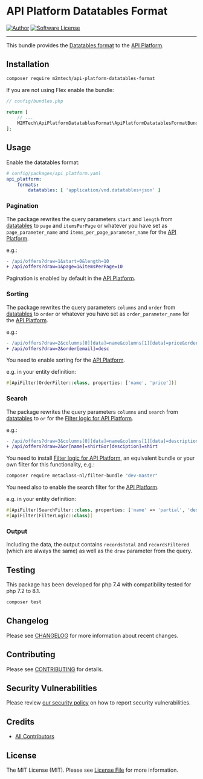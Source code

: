 # API Platform Datatables Format

[![Author](https://img.shields.io/badge/author-@m2mtech-blue.svg?style=flat-square)](http://www.m2m.at)
[![Software License](https://img.shields.io/badge/license-MIT-brightgreen.svg?style=flat-square)](LICENSE.md)

---

This bundle provides the [Datatables format](https://datatables.net) to the [API Platform](https://api-platform.com).

## Installation

```bash
composer require m2mtech/api-platform-datatables-format
```

If you are not using Flex enable the bundle:

```php
// config/bundles.php

return [
    // ...
    M2MTech\ApiPlatformDatatablesFormat\ApiPlatformDatatablesFormatBundle::class => ['all' => true],
];
```

## Usage

Enable the datatables format:

```yaml
# config/packages/api_platform.yaml
api_platform:
    formats:
        datatables: [ 'application/vnd.datatables+json' ]
```

### Pagination

The package rewrites the query parameters `start` and `length` from [datatables](https://datatables.net/manual/server-side) to `page` and `itemsPerPage` or whatever you have set as `page_parameter_name` and `items_per_page_parameter_name` for the [API Platform](https://api-platform.com/docs/core/pagination). 

e.g.:
```diff
- /api/offers?draw=1&start=0&length=10
+ /api/offers?draw=1&page=1&itemsPerPage=10
```

Pagination is enabled by default in the [API Platform](https://api-platform.com/docs/core/pagination). 


### Sorting 

The package rewrites the query parameters `columns` and `order` from [datatables](https://datatables.net/manual/server-side) to `order` or whatever you have set as `order_parameter_name` for the [API Platform](https://api-platform.com/docs/core/pagination).

e.g.:
```diff
- /api/offers?draw=2&columns[0][data]=name&columns[1][data]=price&order[0][column]=1&order[0][dir]=desc
+ /api/offers?draw=2&order[email]=desc
```

You need to enable sorting for the [API Platform](https://api-platform.com/docs/core/pagination).

e.g. in your entity definition:
```php
#[ApiFilter(OrderFilter::class, properties: ['name', 'price'])]
```

### Search

The package rewrites the query parameters `columns` and `search` from [datatables](https://datatables.net/manual/server-side) to `or` for the [Filter logic for API Platform](https://github.com/metaclass-nl/filter-bundle).

e.g.:
````diff
- /api/offers?draw=3&columns[0][data]=name&columns[1][data]=description&search[value]=shirt 
+ /api/offers?draw=2&or[name]=shirt&or[desciption]=shirt
````

You need to install [Filter logic for API Platform](https://github.com/metaclass-nl/filter-bundle), an equivalent bundle or your own filter for this functionality, e.g.:

```bash
composer require metaclass-nl/filter-bundle "dev-master"
```

You need also to enable the search filter for the [API Platform](https://api-platform.com/docs/core/pagination).

e.g. in your entity definition:
```php
#[ApiFilter(SearchFilter::class, properties: ['name' => 'partial', 'description' => 'partial'])]
#[ApiFilter(FilterLogic::class)]
```


### Output

Including the data, the output contains `recordsTotal` and `recordsFiltered` (which are always the same) as well as the `draw` parameter from the query. 


### 

## Testing

This package has been developed for php 7.4 with compatibility tested for php 7.2 to 8.1.

```bash
composer test
```


## Changelog

Please see [CHANGELOG](CHANGELOG.md) for more information about recent changes.

## Contributing

Please see [CONTRIBUTING](.github/CONTRIBUTING.md) for details.

## Security Vulnerabilities

Please review [our security policy](../../security/policy) on how to report security vulnerabilities.

## Credits

- [All Contributors](../../contributors)

## License

The MIT License (MIT). Please see [License File](LICENSE.md) for more information.
